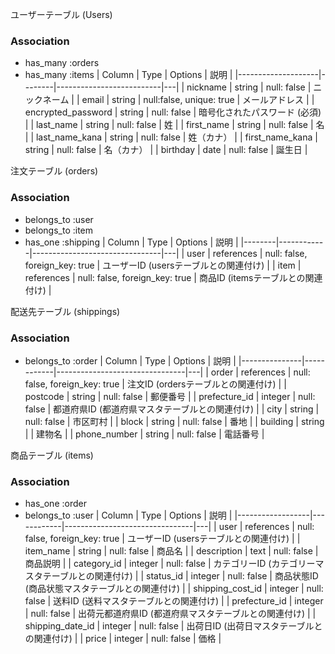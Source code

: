 ユーザーテーブル (Users)
### Association

* has_many :orders
* has_many :items
| Column             | Type   | Options                  | 説明 |
|--------------------|--------|--------------------------|---|
| nickname           | string | null: false | ニックネーム |
| email              | string | null:false, unique: true | メールアドレス |
| encrypted_password | string | null: false              | 暗号化されたパスワード (必須) |
| last_name          | string | null: false              | 姓 |
| first_name         | string | null: false              | 名 |
| last_name_kana     | string | null: false              | 姓（カナ） |
| first_name_kana    | string | null: false              | 名（カナ） |
| birthday           | date   | null: false              | 誕生日 |


注文テーブル (orders)
### Association

* belongs_to :user
* belongs_to :item
* has_one :shipping
| Column | Type       | Options                        | 説明 |
|--------|------------|--------------------------------|---|
| user   | references | null: false, foreign_key: true | ユーザーID (usersテーブルとの関連付け) |
| item   | references | null: false, foreign_key: true | 商品ID (itemsテーブルとの関連付け) |


配送先テーブル (shippings)
### Association

* belongs_to :order
| Column        | Type       | Options                        | 説明 |
|---------------|------------|--------------------------------|---|
| order         | references | null: false, foreign_key: true | 注文ID (ordersテーブルとの関連付け) |
| postcode      | string     | null: false                    | 郵便番号 |
| prefecture_id | integer    | null: false                    | 都道府県ID (都道府県マスタテーブルとの関連付け) |
| city          | string     | null: false                    | 市区町村 |
| block         | string     | null: false                    | 番地 |
| building      | string     |                                | 建物名 |
| phone_number  | string     | null: false                    | 電話番号 |


商品テーブル (items)
### Association

* has_one :order
* belongs_to :user
| Column           | Type       | Options                        | 説明 |
|------------------|------------|--------------------------------|---|
| user             | references | null: false, foreign_key: true | ユーザーID (usersテーブルとの関連付け) |
| item_name        | string     | null: false                    | 商品名 |
| description      | text       | null: false                    | 商品説明 |
| category_id      | integer    | null: false                    | カテゴリーID (カテゴリーマスタテーブルとの関連付け) |
| status_id        | integer    | null: false                    | 商品状態ID (商品状態マスタテーブルとの関連付け) |
| shipping_cost_id | integer    | null: false                    | 送料ID (送料マスタテーブルとの関連付け) |
| prefecture_id    | integer    | null: false                    | 出荷元都道府県ID (都道府県マスタテーブルとの関連付け) |
| shipping_date_id | integer    | null: false                    | 出荷日ID (出荷日マスタテーブルとの関連付け) |
| price            | integer    | null: false                    | 価格 |

